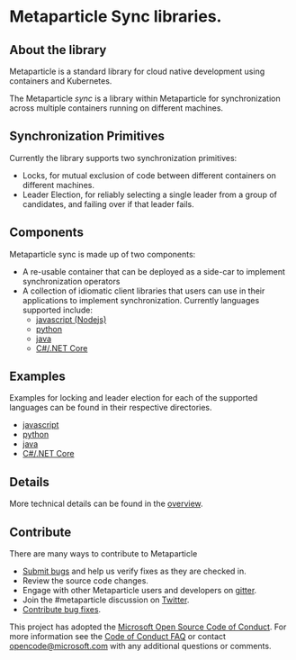 # Metaparticle Sync libraries. 

## About the library 
Metaparticle is a standard library for cloud native development using containers and Kubernetes.

The Metaparticle *sync* is a library within Metaparticle for synchronization across multiple containers
running on different machines.

## Synchronization Primitives
Currently the library supports two synchronization primitives:
   * Locks, for mutual exclusion of code between different containers on different machines.
   * Leader Election, for reliably selecting a single leader from a group of candidates, and failing over if that leader fails.

## Components
Metaparticle sync is made up of two components:
   * A re-usable container that can be deployed as a side-car to implement synchronization operators
   * A collection of idiomatic client libraries that users can use in their applications to
     implement synchronization.  Currently languages supported include:
      * [javascript (Nodejs)](javascript)
      * [python](python)
      * [java](java)
      * [C#/.NET Core](dotnet)

## Examples
Examples for locking and leader election for each of the supported languages
can be found in their respective directories.
   * [javascript](javascript/README.md)
   * [python](python/README.md)
   * [java](java/README.md)
   * [C#/.NET Core](dotnet/README.md)

## Details
More technical details can be found in the [overview](overview.md).

## Contribute
There are many ways to contribute to Metaparticle

 * [Submit bugs](https://github.com/metaparticle-io/package/issues) and help us verify fixes as they are checked in.
 * Review the source code changes.
 * Engage with other Metaparticle users and developers on [gitter](https://gitter.im/metaparticle-io/Lobby).
 * Join the #metaparticle discussion on [Twitter](https://twitter.com/MetaparticleIO).
 * [Contribute bug fixes](https://github.com/metaparticle-io/package/pulls).

This project has adopted the [Microsoft Open Source Code of Conduct](https://opensource.microsoft.com/codeofconduct/). For more information see the [Code of Conduct FAQ](https://opensource.microsoft.com/codeofconduct/faq/) or contact [opencode@microsoft.com](mailto://opencode@microsoft.com) with any additional questions or comments.

